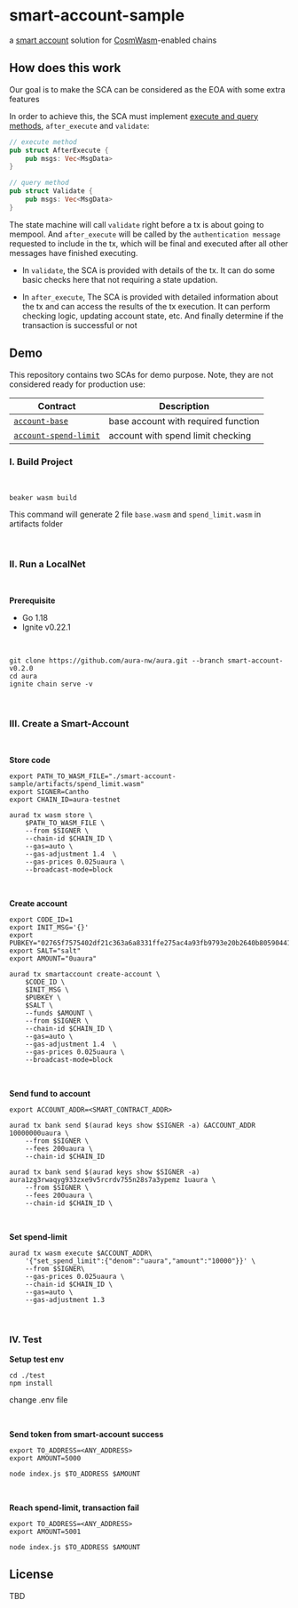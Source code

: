# smart-account-sample

a [smart account][3] solution for [CosmWasm][1]-enabled chains

## How does this work

Our goal is to make the SCA can be considered as the EOA with some extra features

In order to achieve this, the SCA must implement [execute and query methods][2], `after_execute` and `validate`:

```rust
// execute method
pub struct AfterExecute {
    pub msgs: Vec<MsgData>
}

// query method
pub struct Validate { 
    pub msgs: Vec<MsgData>
}
```

The state machine will call `validate` right before a tx is about going to mempool. And `after_execute` will be called by the `authentication message` requested to include in the tx, which will be final and executed after all other messages have finished executing.

- In `validate`, the SCA is provided with details of the tx. It can do some basic checks here that not requiring a state updation.

- In `after_execute`, The SCA is provided with detailed information about the tx and can access the results of the tx execution. It can perform checking logic, updating account state, etc. And finally determine if the transaction is successful or not

## Demo

This repository contains two SCAs for demo purpose. Note, they are not considered ready for production use:

| Contract                                               | Description                                     |
| ------------------------------------------------------ | ----------------------------------------------- |
| [`account-base`](./contracts/base/)                    | base account with required function             |
| [`account-spend-limit`](./contracts/spend-limit/)      | account with spend limit checking               |

### I. Build Project

</br>

```
beaker wasm build
```
This command will generate 2 file `base.wasm` and `spend_limit.wasm` in artifacts folder

</br>

### II. Run a LocalNet

</br>

**Prerequisite**
- Go 1.18
- Ignite v0.22.1

</br>

```
git clone https://github.com/aura-nw/aura.git --branch smart-account-v0.2.0
cd aura
ignite chain serve -v
```

</br>

### III. Create a Smart-Account

</br>

**Store code**
```
export PATH_TO_WASM_FILE="./smart-account-sample/artifacts/spend_limit.wasm"
export SIGNER=Cantho
export CHAIN_ID=aura-testnet

aurad tx wasm store \
    $PATH_TO_WASM_FILE \
    --from $SIGNER \
    --chain-id $CHAIN_ID \
    --gas=auto \
    --gas-adjustment 1.4  \
    --gas-prices 0.025uaura \
    --broadcast-mode=block
```

</br>

**Create account**
```
export CODE_ID=1
export INIT_MSG='{}'
export PUBKEY="02765f7575402df21c363a6a8331ffe275ac4a93fb9793e20b2640b80590441533"
export SALT="salt"
export AMOUNT="0uaura"

aurad tx smartaccount create-account \
    $CODE_ID \
    $INIT_MSG \
    $PUBKEY \
    $SALT \
    --funds $AMOUNT \
    --from $SIGNER \
    --chain-id $CHAIN_ID \
    --gas=auto \
    --gas-adjustment 1.4  \
    --gas-prices 0.025uaura \
    --broadcast-mode=block
```

</br>

**Send fund to account**
```
export ACCOUNT_ADDR=<SMART_CONTRACT_ADDR>

aurad tx bank send $(aurad keys show $SIGNER -a) &ACCOUNT_ADDR 10000000uaura \
    --from $SIGNER \
    --fees 200uaura \
    --chain-id $CHAIN_ID

aurad tx bank send $(aurad keys show $SIGNER -a) aura1zg3rwaqyg933zxe9v5rcrdv755n28s7a3ypemz 1uaura \
    --from $SIGNER \
    --fees 200uaura \
    --chain-id $CHAIN_ID \
```

</br>

**Set spend-limit**
```
aurad tx wasm execute $ACCOUNT_ADDR\
    '{"set_spend_limit":{"denom":"uaura","amount":"10000"}}' \
    --from $SIGNER\
    --gas-prices 0.025uaura \
    --chain-id $CHAIN_ID \
    --gas=auto \
    --gas-adjustment 1.3
```

</br>

### IV. Test

**Setup test env**
```
cd ./test
npm install
```
change .env file

</br>

**Send token from smart-account success**
```
export TO_ADDRESS=<ANY_ADDRESS>
export AMOUNT=5000

node index.js $TO_ADDRESS $AMOUNT 
```

</br>

**Reach spend-limit, transaction fail**
```
export TO_ADDRESS=<ANY_ADDRESS>
export AMOUNT=5001

node index.js $TO_ADDRESS $AMOUNT 
```

## License

TBD

[1]: https://cosmwasm.com/
[2]: https://github.com/aura-nw/smart-account-sample/packages/smart-account/src/lib.rs#L24-L35
[3]: https://aura-network.notion.site/Smart-Account-e69e51d6449b46dcb7c157a325dfb44f